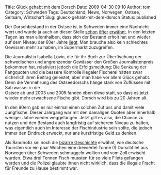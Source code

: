 Title: Glück gehabt mit dem Dorsch
Date: 2009-04-30 09:10
Author: tom
Category: Schweden
Tags: Deutschland, News, Norwegen, Ostsee, Seltsam, Wirtschaft
Slug: glueck-gehabt-mit-dem-dorsch
Status: published

Der Dorschbestand in der Ostsee ist in Schweden immer eine Nachricht
wert und wurde ja auch an dieser Stelle
[schon](http://www.fiket.de/2006/07/03/dorsch-in-gefahr/)
[öfter](http://www.fiket.de/2006/09/16/ostsee-dorsch-wird-boykottiert/)
[erwähnt](http://www.fiket.de/2008/11/02/bedroht-aber-nicht-mehr-so-sehr/).
In den letzten Tagen las man allenthalben, dass sich der Bestand erholt
hat und wieder auf dem Niveau der 60er Jahre
[liegt](http://www.sr.se/cgi-bin/stockholm/nyheter/artikel.asp?artikel=2794626).
Man brauche also kein schlechtes Gewissen mehr zu haben, im Supermarkt
zuzugreifen.

Die Journalistin Isabella Lövin, die für ihr Buch zur Überfischung der
schwedischen und angrenzender Gewässer den Großen Journalistenpreis
bekommen hat, [relativiert jedoch die
Erfolgsmeldung](http://newsmill.se/artikel/2009/04/29/torsken-tillbak-hur-kunde-det-ga-sa-snabbt):
Die Senkung der Fangquoten und die bessere Kontrolle illegaler Fischerei
hätten zwar sicherlich ihren Beitrag geleistet, aber man habe vor allem
Glück gehabt. Denn die Vermehrung des Ostseedorschs hänge stark von
Zuflüssen mit Salzwasser in die  
Ostsee ab und 2003 und 2005 fanden eben diese statt, so dass es jetzt
wieder mehr erwachsene Fische gibt. Dorsch wird bis zu 20 Jahren alt.

In den 90ern gab es nur einmal einen solchen Zufluss und damit viele
Jungfische. Dieser Jahrgang war mit den damaligen Quoten aber innerhalb
weniger Jahre wieder weggefangen. Jetzt gilt es also, die Chance zu
nutzen und den Bestand auch langfristig auf sicherem Niveau zu halten,
was eigentlich auch im Interesse der Fischindustrie sein sollte, die
jedoch immer den Eindruck erweckt, nur ans kurzfristige Geld zu denken.

Als Randnotiz sei noch die [bizarre
Geschichte](http://www.dn.se/nyheter/varlden/tyska-turister-forsokte-smuggla-ut-750-kg-torskfile-1.842192)
erwähnt, wie deutsche Touristen vor ein paar Wochen eine dreiviertel
Tonne (!) Dorschfilet aus Norwegen über Schweden schmuggeln wollten und
vom Zoll erwischt wurden. Etwa drei Tonnen Fisch mussten für so viele
Filets gefangen werden und die Polizei glaubte ihnen nicht wirklich,
dass die illegale Fracht für Freunde zu Hause bestimmt war.

